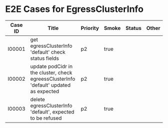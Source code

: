 # E2E Cases for EgressClusterInfo

| Case ID | Title                                                                                 | Priority | Smoke | Status | Other |
|---------|---------------------------------------------------------------------------------------|----------|-------|--------| ----- |
| I00001  | get egressClusterInfo 'default' check status fields                                   | p2       | true  |        |       |
| I00002  | update podCidr in the cluster, check egreessClusterInfo 'default' updated as expected | p2       | true  |        |       |
| I00003  | delete egressClusterInfo 'default', expected to be refused                            | p2       | true  |        |       |